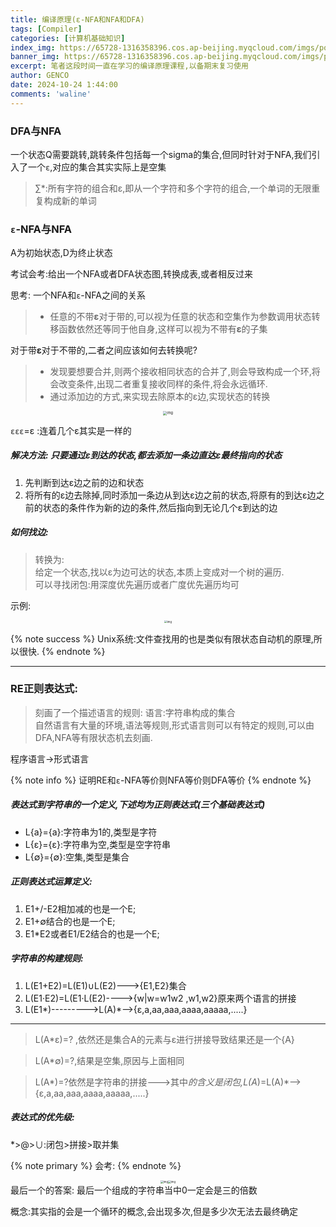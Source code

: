 ```yaml
---
title: 编译原理(ε-NFA和NFA和DFA)
tags: [Compiler]
categories: [计算机基础知识]
index_img: https://65728-1316358396.cos.ap-beijing.myqcloud.com/imgs/postUse/202411101206159.webp?imageSlim
banner_img: https://65728-1316358396.cos.ap-beijing.myqcloud.com/imgs/postUse/202411101206159.webp?imageSlim
excerpt: 笔者这段时间一直在学习的编译原理课程,以备期末复习使用
author: GENCO
date: 2024-10-24 1:44:00
comments: 'waline'
---
```



### DFA与NFA

一个状态Q需要跳转,跳转条件包括每一个sigma的集合,但同时针对于NFA,我们引入了一个`ε`,对应的集合其实实际上是空集  

> ∑*:所有字符的组合和ε,即从一个字符和多个字符的组合,一个单词的无限重复构成新的单词

### `ε`-NFA与NFA

A为初始状态,D为终止状态

考试会考:给出一个NFA或者DFA状态图,转换成表,或者相反过来

思考: 一个NFA和`ε`-NFA之间的关系

> - 任意的不带**ε**对于带的,可以视为任意的状态和空集作为参数调用状态转移函数依然还等同于他自身,这样可以视为不带有**ε**的子集

 对于带**ε**对于不带的,二者之间应该如何去转换呢?
> - 发现要想要合并,则两个接收相同状态的合并了,则会导致构成一个环,将会改变条件,出现二者重复接收同样的条件,将会永远循环.
> - 通过添加边的方式,来实现去除原本的ε边,实现状态的转换


<div style="text-align: center;">
    <img src="https://65728-1316358396.cos.ap-beijing.myqcloud.com/imgs/postUse/202410240130856.webp?imageSlim" alt="img" style="zoom:40%;" />
</div>


`εεε`=ε  :连着几个ε其实是一样的

##### 解决方法: 只要通过ε到达的状态,都去添加一条边直达ε最终指向的状态

1. 先判断到达ε边之前的边和状态
2. 将所有的ε边去除掉,同时添加一条边从到达ε边之前的状态,将原有的到达ε边之前的状态的条件作为新的边的条件,然后指向到无论几个ε到达的边

##### 如何找边: 

>转换为:  
>给定一个状态,找以ε为边可达的状态,本质上变成对一个树的遍历.  
>可以寻找闭包:用深度优先遍历或者广度优先遍历均可

示例:

<div style="text-align: center;">
<img src="https://65728-1316358396.cos.ap-beijing.myqcloud.com/imgs/postUse/202410240131901.webp?imageSlim" alt="img" style="zoom:30%;" />
</div>

{% note success %}
Unix系统:文件查找用的也是类似有限状态自动机的原理,所以很快.
{% endnote %} 

------

### RE正则表达式:

> 刻画了一个描述语言的规则:  语言:字符串构成的集合  
自然语言有大量的环境,语法等规则,形式语言则可以有特定的规则,可以由DFA,NFA等有限状态机去刻画.

程序语言->形式语言

{% note info %}
证明RE和`ε`-NFA等价则NFA等价则DFA等价
{% endnote %} 

##### 表达式到字符串的一个定义,下述均为正则表达式(三个基础表达式)

- L{a}={a}:字符串为1的,类型是字符
- L{ε}={ε}:字符串为空,类型是空字符串
- L{∅}={∅}:空集,类型是集合

##### 正则表达式运算定义:

1. E1+/-E2相加减的也是一个E;
2. E1+∅结合的也是一个E;
3. E1*E2或者E1/E2结合的也是一个E;

##### 字符串的构建规则:

1. L(E1+E2)=L(E1)∪L(E2)--->{E1,E2}集合
2. L(E1·E2)=L(E1·L(E2)---->{w|w=w1w2 ,w1,w2}原来两个语言的拼接
3. L(E1*)--------->L(A)*-->{ε,a,aa,aaa,aaaa,aaaaa,.....}
---
> L(A*ε)=? ,依然还是集合A的元素与ε进行拼接导致结果还是一个{A}

> L(A*∅)=?,结果是空集,原因与上面相同

> L(A*)=?依然是字符串的拼接--->其中*的含义是闭包,L(A*)=L(A)*-->{ε,a,aa,aaa,aaaa,aaaaa,.....}

##### 表达式的优先级:

*>@>∪:闭包>拼接>取并集 

{% note primary %}
会考:
{% endnote %} 

<div style="display: flex; justify-content: center; align-items: center;">     
<img src="https://65728-1316358396.cos.ap-beijing.myqcloud.com/imgs/postUse/202410240131512.webp?imageSlim" alt="img" style="zoom:30%;" /><img src="https://65728-1316358396.cos.ap-beijing.myqcloud.com/imgs/postUse/202410240131184.webp?imageSlim" alt="img" style="zoom:30%;" />
</div>
最后一个的答案: 最后一个组成的字符串当中0一定会是三的倍数

概念:其实指的会是一个循环的概念,会出现多次,但是多少次无法去最终确定